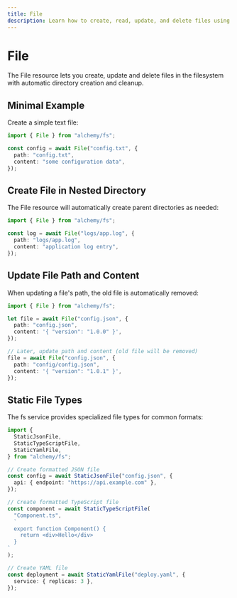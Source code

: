 ```yaml
---
title: File
description: Learn how to create, read, update, and delete files using Alchemy's FS (File System) provider in your projects.
---
```


# File

The File resource lets you create, update and delete files in the filesystem with automatic directory creation and cleanup.

## Minimal Example

Create a simple text file:

```ts
import { File } from "alchemy/fs";

const config = await File("config.txt", {
  path: "config.txt",
  content: "some configuration data",
});
```

## Create File in Nested Directory

The File resource will automatically create parent directories as needed:

```ts
import { File } from "alchemy/fs";

const log = await File("logs/app.log", {
  path: "logs/app.log",
  content: "application log entry",
});
```

## Update File Path and Content

When updating a file's path, the old file is automatically removed:

```ts
import { File } from "alchemy/fs";

let file = await File("config.json", {
  path: "config.json",
  content: '{ "version": "1.0.0" }',
});

// Later, update path and content (old file will be removed)
file = await File("config.json", {
  path: "config/config.json",
  content: '{ "version": "1.0.1" }',
});
```

## Static File Types

The fs service provides specialized file types for common formats:

```ts
import {
  StaticJsonFile,
  StaticTypeScriptFile,
  StaticYamlFile,
} from "alchemy/fs";

// Create formatted JSON file
const config = await StaticJsonFile("config.json", {
  api: { endpoint: "https://api.example.com" },
});

// Create formatted TypeScript file
const component = await StaticTypeScriptFile(
  "Component.ts",
  `
  export function Component() {
    return <div>Hello</div>
  }
`
);

// Create YAML file
const deployment = await StaticYamlFile("deploy.yaml", {
  service: { replicas: 3 },
});
```
